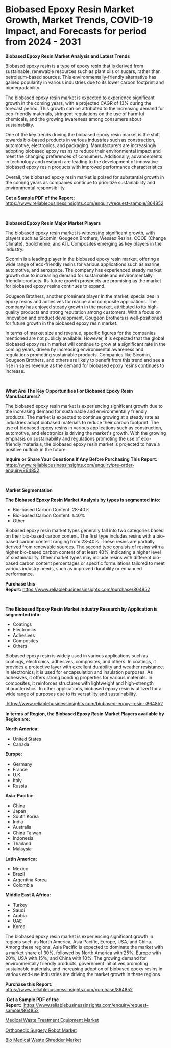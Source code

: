 <p><h1>Biobased Epoxy Resin Market Growth, Market Trends, COVID-19 Impact, and Forecasts for period from 2024 - 2031</h1></p><p><strong>Biobased Epoxy Resin Market Analysis and Latest Trends</strong></p>
<p><p>Biobased epoxy resin is a type of epoxy resin that is derived from sustainable, renewable resources such as plant oils or sugars, rather than petroleum-based sources. This environmentally-friendly alternative has gained popularity in various industries due to its lower carbon footprint and biodegradability.</p><p>The biobased epoxy resin market is expected to experience significant growth in the coming years, with a projected CAGR of 13% during the forecast period. This growth can be attributed to the increasing demand for eco-friendly materials, stringent regulations on the use of harmful chemicals, and the growing awareness among consumers about sustainability.</p><p>One of the key trends driving the biobased epoxy resin market is the shift towards bio-based products in various industries such as construction, automotive, electronics, and packaging. Manufacturers are increasingly adopting biobased epoxy resins to reduce their environmental impact and meet the changing preferences of consumers. Additionally, advancements in technology and research are leading to the development of innovative biobased epoxy resin products with improved performance characteristics.</p><p>Overall, the biobased epoxy resin market is poised for substantial growth in the coming years as companies continue to prioritize sustainability and environmental responsibility.</p></p>
<p><strong>Get a Sample PDF of the Report:&nbsp;</strong> <a href="https://www.reliablebusinessinsights.com/enquiry/request-sample/864852">https://www.reliablebusinessinsights.com/enquiry/request-sample/864852</a></p>
<p>&nbsp;</p>
<p><strong>Biobased Epoxy Resin Major Market Players</strong></p>
<p><p>The biobased epoxy resin market is witnessing significant growth, with players such as Sicomin, Gougeon Brothers, Wessex Resins, COOE (Change Climate), Spolchemie, and ATL Composites emerging as key players in the industry.</p><p>Sicomin is a leading player in the biobased epoxy resin market, offering a wide range of eco-friendly resins for various applications such as marine, automotive, and aerospace. The company has experienced steady market growth due to increasing demand for sustainable and environmentally friendly products. Its future growth prospects are promising as the market for biobased epoxy resins continues to expand.</p><p>Gougeon Brothers, another prominent player in the market, specializes in epoxy resins and adhesives for marine and composite applications. The company has enjoyed steady growth in the market, attributed to its high-quality products and strong reputation among customers. With a focus on innovation and product development, Gougeon Brothers is well-positioned for future growth in the biobased epoxy resin market.</p><p>In terms of market size and revenue, specific figures for the companies mentioned are not publicly available. However, it is expected that the global biobased epoxy resin market will continue to grow at a significant rate in the coming years, driven by increasing environmental awareness and regulations promoting sustainable products. Companies like Sicomin, Gougeon Brothers, and others are likely to benefit from this trend and see a rise in sales revenue as the demand for biobased epoxy resins continues to increase.</p></p>
<p>&nbsp;</p>
<p><strong>What Are The Key Opportunities For Biobased Epoxy Resin Manufacturers?</strong></p>
<p><p>The biobased epoxy resin market is experiencing significant growth due to the increasing demand for sustainable and environmentally friendly products. The market is expected to continue growing at a steady rate as industries adopt biobased materials to reduce their carbon footprint. The use of biobased epoxy resins in various applications such as construction, automotive, and electronics is driving the market's growth. With the growing emphasis on sustainability and regulations promoting the use of eco-friendly materials, the biobased epoxy resin market is projected to have a positive outlook in the future.</p></p>
<p><strong>Inquire or Share Your Questions If Any Before Purchasing This Report:</strong> <a href="https://www.reliablebusinessinsights.com/enquiry/pre-order-enquiry/864852">https://www.reliablebusinessinsights.com/enquiry/pre-order-enquiry/864852</a></p>
<p>&nbsp;</p>
<p><strong>Market Segmentation</strong></p>
<p><strong>The Biobased Epoxy Resin Market Analysis by types is segmented into:</strong></p>
<p><ul><li>Bio-based Carbon Content: 28-40%</li><li>Bio-based Carbon Content: ≥40%</li><li>Other</li></ul></p>
<p><p>Biobased epoxy resin market types generally fall into two categories based on their bio-based carbon content. The first type includes resins with a bio-based carbon content ranging from 28-40%. These resins are partially derived from renewable sources. The second type consists of resins with a higher bio-based carbon content of at least 40%, indicating a higher level of sustainability. Other market types may include resins with different bio-based carbon content percentages or specific formulations tailored to meet various industry needs, such as improved durability or enhanced performance.</p></p>
<p><strong>Purchase this Report:&nbsp;</strong><a href="https://www.reliablebusinessinsights.com/purchase/864852">https://www.reliablebusinessinsights.com/purchase/864852</a></p>
<p>&nbsp;</p>
<p><strong>The Biobased Epoxy Resin Market Industry Research by Application is segmented into:</strong></p>
<p><ul><li>Coatings</li><li>Electronics</li><li>Adhesives</li><li>Composites</li><li>Others</li></ul></p>
<p><p>Biobased epoxy resin is widely used in various applications such as coatings, electronics, adhesives, composites, and others. In coatings, it provides a protective layer with excellent durability and weather resistance. In electronics, it is used for encapsulation and insulation purposes. As adhesives, it offers strong bonding properties for various materials. In composites, it reinforces structures with lightweight and high-strength characteristics. In other applications, biobased epoxy resin is utilized for a wide range of purposes due to its versatility and sustainability.</p></p>
<p><a href="https://www.reliablebusinessinsights.com/biobased-epoxy-resin-r864852">&nbsp;https://www.reliablebusinessinsights.com/biobased-epoxy-resin-r864852</a></p>
<p><strong>In terms of Region, the Biobased Epoxy Resin Market Players available by Region are:</strong></p>
<p>
    <p> <strong> North America: </strong>
        <ul>
            <li>United States</li>
            <li>Canada</li>
        </ul>
        </p> 
    <p> <strong> Europe: </strong>
        <ul>
            <li>Germany</li>
            <li>France</li>
            <li>U.K.</li>
            <li>Italy</li>
            <li>Russia</li>
        </ul>
        </p> 
    <p> <strong> Asia-Pacific: </strong>
        <ul>
            <li>China</li>
            <li>Japan</li>
            <li>South Korea</li>
            <li>India</li>
            <li>Australia</li>
            <li>China Taiwan</li>
            <li>Indonesia</li>
            <li>Thailand</li>
            <li>Malaysia</li>
        </ul>
        </p> 
    <p> <strong> Latin America: </strong>
        <ul>
            <li>Mexico</li>
            <li>Brazil</li>
            <li>Argentina Korea</li>
            <li>Colombia</li>
        </ul>
        </p> 
    <p> <strong> Middle East & Africa: </strong>
        <ul>
            <li>Turkey</li>
            <li>Saudi</li>
            <li>Arabia</li>
            <li>UAE</li>
            <li>Korea</li>
        </ul>
    </p>
    </p>
<p><p>The biobased epoxy resin market is experiencing significant growth in regions such as North America, Asia Pacific, Europe, USA, and China. Among these regions, Asia Pacific is expected to dominate the market with a market share of 30%, followed by North America with 25%, Europe with 20%, USA with 15%, and China with 10%. The growing demand for environmentally friendly products, government initiatives promoting sustainable materials, and increasing adoption of biobased epoxy resins in various end-use industries are driving the market growth in these regions.</p></p>
<p><strong>Purchase this Report: </strong><a href="https://www.reliablebusinessinsights.com/purchase/864852">https://www.reliablebusinessinsights.com/purchase/864852</a></p>
<p>&nbsp;<strong>Get a Sample PDF of the Report:&nbsp;&nbsp;</strong><a href="https://www.reliablebusinessinsights.com/enquiry/request-sample/864852">https://www.reliablebusinessinsights.com/enquiry/request-sample/864852</a></p>
<p><strong></strong></p>
<p><p><a href="https://view.publitas.com/reportprime-1/analyzing-medical-waste-treatment-equipment-market-dynamics-and-growth-drivers-and-forecasted-for-period-from-2024-to-2031/">Medical Waste Treatment Equipment Market</a></p><p><a href="https://view.publitas.com/reportprime-1/insights-into-the-orthopedic-surgery-robot-market-size-which-is-expanding-with-a-13-5-cagr-from-2024-2031/">Orthopedic Surgery Robot Market</a></p><p><a href="https://view.publitas.com/reportprime-1/bio-medical-waste-shredder-market-size-is-growing-at-cagr-of-14-4-and-this-report-covers-analysis-by-type-application-growth-and-forecast-2024-2031/">Bio Medical Waste Shredder Market</a></p></p>